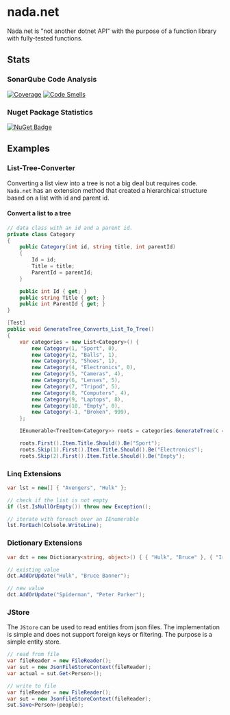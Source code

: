 # nada.net

Nada.net is "not another dotnet API" with the purpose of a function library with fully-tested functions.

## Stats

### SonarQube Code Analysis

[![Coverage](https://sonarcloud.io/api/project_badges/measure?project=ThomasLey_Nada.Net&metric=coverage)](https://sonarcloud.io/summary/new_code?id=ThomasLey_Nada.Net) [![Code Smells](https://sonarcloud.io/api/project_badges/measure?project=ThomasLey_Nada.Net&metric=code_smells)](https://sonarcloud.io/summary/new_code?id=ThomasLey_Nada.Net)

### Nuget Package Statistics

[![NuGet Badge](https://buildstats.info/nuget/Nada)](https://www.nuget.org/packages/Nada/)

## Examples

### List-Tree-Converter

Converting a list view into a tree is not a big deal but requires code. `Nada.net` has an extension method that created a hierarchical structure based on a list with id and parent id.

#### Convert a list to a tree

```cs
// data class with an id and a parent id.
private class Category
{
    public Category(int id, string title, int parentId)
    {
        Id = id;
        Title = title;
        ParentId = parentId;
    }

    public int Id { get; }
    public string Title { get; }
    public int ParentId { get; }
}

[Test]
public void GenerateTree_Converts_List_To_Tree()
{
    var categories = new List<Category>() {
        new Category(1, "Sport", 0),
        new Category(2, "Balls", 1),
        new Category(3, "Shoes", 1),
        new Category(4, "Electronics", 0),
        new Category(5, "Cameras", 4),
        new Category(6, "Lenses", 5),
        new Category(7, "Tripod", 5),
        new Category(8, "Computers", 4),
        new Category(9, "Laptops", 8),
        new Category(10, "Empty", 0),
        new Category(-1, "Broken", 999),
    };

    IEnumerable<TreeItem<Category>> roots = categories.GenerateTree(c => c.Id, c => c.ParentId);

    roots.First().Item.Title.Should().Be("Sport");
    roots.Skip(1).First().Item.Title.Should().Be("Electronics");
    roots.Skip(2).First().Item.Title.Should().Be("Empty");

```

### Linq Extensions

```cs
var lst = new[] { "Avengers", "Hulk" };

// check if the list is not empty
if (lst.IsNullOrEmpty()) throw new Exception();

// iterate with foreach over an IEnumerable
lst.ForEach(Colsole.WriteLine);
```

### Dictionary Extensions

```cs
var dct = new Dictionary<string, object>() { { "Hulk", "Bruce" }, { "Iron Man", "Tony Stark" } };

// existing value
dct.AddOrUpdate("Hulk", "Bruce Banner");

// new value
dct.AddOrUpdate("Spiderman", "Peter Parker");
```

### JStore

The `JStore` can be used to read entities from json files. The implementation is simple and does not support foreign keys or filtering. The purpose is a simple entity store.

```cs
// read from file
var fileReader = new FileReader();
var sut = new JsonFileStoreContext(fileReader);
var actual = sut.Get<Person>();
```

```cs
// write to file
var fileReader = new FileReader();
var sut = new JsonFileStoreContext(fileReader);
sut.Save<Person>(people);
```
